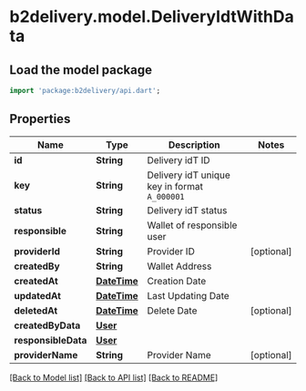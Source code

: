 # b2delivery.model.DeliveryIdtWithData

## Load the model package
```dart
import 'package:b2delivery/api.dart';
```

## Properties
Name | Type | Description | Notes
------------ | ------------- | ------------- | -------------
**id** | **String** | Delivery idT ID | 
**key** | **String** | Delivery idT unique key in format `A_000001` | 
**status** | **String** | Delivery idT status | 
**responsible** | **String** | Wallet of responsible user | 
**providerId** | **String** | Provider ID | [optional] 
**createdBy** | **String** | Wallet Address | 
**createdAt** | [**DateTime**](DateTime.md) | Creation Date | 
**updatedAt** | [**DateTime**](DateTime.md) | Last Updating Date | 
**deletedAt** | [**DateTime**](DateTime.md) | Delete Date | [optional] 
**createdByData** | [**User**](User.md) |  | 
**responsibleData** | [**User**](User.md) |  | 
**providerName** | **String** | Provider Name | [optional] 

[[Back to Model list]](../README.md#documentation-for-models) [[Back to API list]](../README.md#documentation-for-api-endpoints) [[Back to README]](../README.md)


